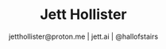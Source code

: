 <h1 align="center">Jett Hollister</h1>

<p align="center">
  jetthollister@proton.me | jett.ai | @hallofstairs
</p>

